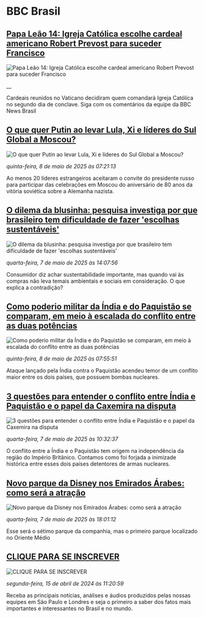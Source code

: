 # BBC Brasil## [Papa Leão 14: Igreja Católica escolhe cardeal americano Robert Prevost para suceder Francisco](https://www.bbc.com/portuguese/live/c80707ld28yt?at_campaign=githubrss)![Papa Leão 14: Igreja Católica escolhe cardeal americano Robert Prevost para suceder Francisco](https://ichef.bbci.co.uk/ace/standard/240/cpsprodpb/33de/live/00f77650-2c32-11f0-8ff1-59f5dcf8e9f5.jpg)__Cardeais reunidos no Vaticano decidiram quem comandará Igreja Católica no segundo dia de conclave. Siga com os comentários da equipe da BBC News Brasil## [O que quer Putin ao levar Lula, Xi e líderes do Sul Global a Moscou?](https://www.bbc.com/portuguese/articles/c5y4wl2y39zo?at_campaign=githubrss)![O que quer Putin ao levar Lula, Xi e líderes do Sul Global a Moscou?](https://ichef.bbci.co.uk/ace/standard/240/cpsprodpb/ed68/live/542a55e0-2746-11f0-8c66-ebf25fc2cfef.jpg)_quinta-feira, 8 de maio de 2025 às 07:21:13_Ao menos 20 líderes estrangeiros aceitaram o convite do presidente russo para participar das celebrações em Moscou do aniversário de 80 anos da vitória soviética sobre a Alemanha nazista.## [O dilema da blusinha: pesquisa investiga por que brasileiro tem dificuldade de fazer 'escolhas sustentáveis'](https://www.bbc.com/portuguese/articles/c934vd2w5wko?at_campaign=githubrss)![O dilema da blusinha: pesquisa investiga por que brasileiro tem dificuldade de fazer 'escolhas sustentáveis'](https://ichef.bbci.co.uk/ace/standard/240/cpsprodpb/86c2/live/82178a40-26f1-11f0-8118-9d95bb0b5cf4.jpg)_quarta-feira, 7 de maio de 2025 às 14:07:56_Consumidor diz achar sustentabilidade importante, mas quando vai às compras não leva temais ambientais e sociais em consideração. O que explica a contradição?## [Como poderio militar da Índia e do Paquistão se comparam, em meio à escalada do conflito entre as duas potências](https://www.bbc.com/portuguese/articles/creqern2je5o?at_campaign=githubrss)![Como poderio militar da Índia e do Paquistão se comparam, em meio à escalada do conflito entre as duas potências](https://ichef.bbci.co.uk/ace/standard/240/cpsprodpb/0403/live/562743c0-2b2a-11f0-a926-032a6ac0e498.jpg)_quinta-feira, 8 de maio de 2025 às 07:55:51_Ataque lançado pela Índia contra o Paquistão acendeu temor de um conflito maior entre os dois países, que possuem bombas nucleares.## [3 questões para entender o conflito entre Índia e Paquistão e o papel da Caxemira na disputa](https://www.bbc.com/portuguese/articles/c14x4vz3yn5o?at_campaign=githubrss)![3 questões para entender o conflito entre Índia e Paquistão e o papel da Caxemira na disputa](https://ichef.bbci.co.uk/ace/standard/240/cpsprodpb/baee/live/a901a1b0-2ae1-11f0-9363-3143af46f15c.jpg)_quarta-feira, 7 de maio de 2025 às 10:32:37_O conflito entre a Índia e o Paquistão tem origem na independência da região do Império Britânico. Contamos como foi forjada a inimizade histórica entre esses dois países detentores de armas nucleares.## [Novo parque da Disney nos Emirados Árabes: como será a atração](https://www.bbc.com/portuguese/articles/c8rgr8kxy71o?at_campaign=githubrss)![Novo parque da Disney nos Emirados Árabes: como será a atração](https://ichef.bbci.co.uk/ace/standard/240/cpsprodpb/3f82/live/b05c27e0-2b46-11f0-a57b-e1386fb20a25.jpg)_quarta-feira, 7 de maio de 2025 às 18:01:12_Esse será o sétimo parque da companhia, mas o primeiro parque localizado no Oriente Médio## [CLIQUE PARA SE INSCREVER](https://bbc.in/3UkB2wH?at_campaign=githubrss)![CLIQUE PARA SE INSCREVER](https://ichef.bbci.co.uk/ace/standard/240/cpsprodpb/45da/live/56e64420-2264-11ef-80aa-699d54c46324.png)_segunda-feira, 15 de abril de 2024 às 11:20:59_Receba as principais notícias, análises e áudios produzidos pelas nossas equipes em São Paulo e Londres e seja o primeiro a saber dos fatos mais importantes e interessantes no Brasil e no mundo.